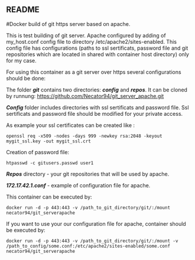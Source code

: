## README

#Docker build of git https server based on apache.

This is test building of git server. Apache configured by adding of my_host.conf config file to directory /etc/apache2/sites-enabled. This config file has configurations (paths to ssl sertificats, password file and git repositories which are located in shared with container host directory) only for my case.

For using this container as a git server over https several configurations should be done:

The folder ***git*** contains two directories: ***config*** and ***repos***. It can be cloned by runnung: https://github.com/Necator94/git_server_apache.git

***Config*** folder includes directories with ssl sertificats and password file. Ssl sertificats and password file should be modified for your private access.

As example your ssl certificates can be created like : 
```
openssl req -x509 -nodes -days 999 -newkey rsa:2048 -keyout mygit_ssl.key -out mygit_ssl.crt
```
Creation of password file:
```
htpasswd -c gitusers.passwd user1
```
***Repos*** directory - your git repositories that will be used by apache. 

***172.17.42.1.conf*** - example of configuration file for apache.

This container can be executed by: 
```
docker run -d -p 443:443 -v /path_to_git_directory/git/:/mount necator94/git_serverapache
```
If you want to use your our configuration file for apache, container should be executed by:
```
docker run -d -p 443:443 -v /path_to_git_directory/git/:/mount -v /path_to_config/some.conf:/etc/apache2/sites-enabled/some.conf necator94/git_serverapache
```
